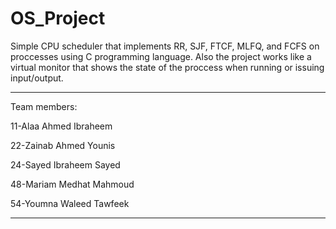 # OS_Project
Simple CPU scheduler that implements RR, SJF, FTCF, MLFQ, and FCFS on proccesses using C programming language. Also the project works like a virtual monitor that shows the state of the proccess when running or issuing input/output. 
___________________________________________________________________________________________________________________________________________________________
Team members:

11-Alaa Ahmed Ibraheem

22-Zainab Ahmed Younis

24-Sayed Ibraheem Sayed

48-Mariam Medhat Mahmoud

54-Youmna Waleed Tawfeek
___________________________________________________________________________________________________________________________________________________________
